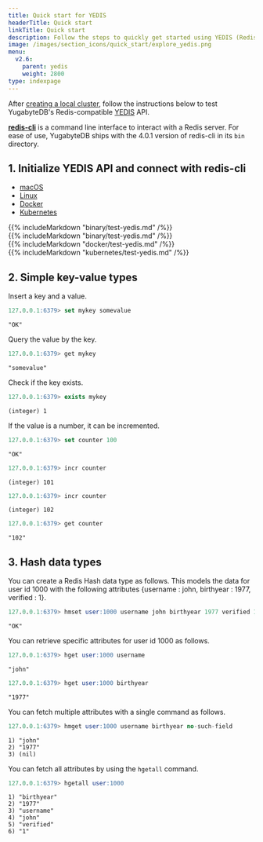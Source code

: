 ```yaml
---
title: Quick start for YEDIS
headerTitle: Quick start
linkTitle: Quick start
description: Follow the steps to quickly get started using YEDIS (Redis-compatible) in YugabyteDB.
image: /images/section_icons/quick_start/explore_yedis.png
menu:
  v2.6:
    parent: yedis
    weight: 2800
type: indexpage
---
```


After [creating a local cluster](../../quick-start/create-local-cluster/), follow the instructions below to test YugabyteDB's Redis-compatible [YEDIS](../api/) API.

[**redis-cli**](https://redis.io/topics/rediscli) is a command line interface to interact with a Redis server. For ease of use, YugabyteDB ships with the 4.0.1 version of redis-cli in its `bin` directory.

## 1. Initialize YEDIS API and connect with redis-cli

<ul class="nav nav-tabs nav-tabs-yb">
  <li>
    <a href="#macos" class="nav-link active" id="macos-tab" data-toggle="tab" role="tab" aria-controls="macos" aria-selected="true">
      <i class="fab fa-apple" aria-hidden="true"></i>
      macOS
    </a>
  </li>
  <li>
    <a href="#linux" class="nav-link" id="linux-tab" data-toggle="tab" role="tab" aria-controls="linux" aria-selected="false">
      <i class="fab fa-linux" aria-hidden="true"></i>
      Linux
    </a>
  </li>
    <li>
    <a href="#docker" class="nav-link" id="docker-tab" data-toggle="tab" role="tab" aria-controls="docker" aria-selected="false">
      <i class="fab fa-docker" aria-hidden="true"></i>
      Docker
    </a>
  </li>
  <li>
    <a href="#kubernetes" class="nav-link" id="kubernetes-tab" data-toggle="tab" role="tab" aria-controls="kubernetes" aria-selected="false">
      <i class="fas fa-cubes" aria-hidden="true"></i>
      Kubernetes
    </a>
  </li>
</ul>

<div class="tab-content">
  <div id="macos" class="tab-pane fade show active" role="tabpanel" aria-labelledby="macos-tab">
    {{% includeMarkdown "binary/test-yedis.md" /%}}
  </div>
  <div id="linux" class="tab-pane fade" role="tabpanel" aria-labelledby="linux-tab">
    {{% includeMarkdown "binary/test-yedis.md" /%}}
  </div>
  <div id="docker" class="tab-pane fade" role="tabpanel" aria-labelledby="docker-tab">
    {{% includeMarkdown "docker/test-yedis.md" /%}}
  </div>
  <div id="kubernetes" class="tab-pane fade" role="tabpanel" aria-labelledby="kubernetes-tab">
    {{% includeMarkdown "kubernetes/test-yedis.md" /%}}
  </div>
</div>

## 2. Simple key-value types

Insert a key and a value.

```sql
127.0.0.1:6379> set mykey somevalue
```

```
"OK"
```

Query the value by the key.

```sql
127.0.0.1:6379> get mykey
```

```
"somevalue"
```

Check if the key exists.

```sql
127.0.0.1:6379> exists mykey
```

```
(integer) 1
```

If the value is a number, it can be incremented.

```sql
127.0.0.1:6379> set counter 100
```

```
"OK"
```

```sql
127.0.0.1:6379> incr counter
```

```
(integer) 101
```

```sql
127.0.0.1:6379> incr counter
```

```
(integer) 102
```

```sql
127.0.0.1:6379> get counter
```

```
"102"
```

## 3. Hash data types

You can create a Redis Hash data type as follows. This models the data for user id 1000 with the following attributes {username : john, birthyear : 1977, verified : 1}.

```sql
127.0.0.1:6379> hmset user:1000 username john birthyear 1977 verified 1
```

```
"OK"
```

You can retrieve specific attributes for user id 1000 as follows.

```sql
127.0.0.1:6379> hget user:1000 username
```

```
"john"
```

```sql
127.0.0.1:6379> hget user:1000 birthyear
```

```
"1977"
```

You can fetch multiple attributes with a single command as follows.

```sql
127.0.0.1:6379> hmget user:1000 username birthyear no-such-field
```

```
1) "john"
2) "1977"
3) (nil)
```

You can fetch all attributes by using the `hgetall` command.

```sql
127.0.0.1:6379> hgetall user:1000
```

```
1) "birthyear"
2) "1977"
3) "username"
4) "john"
5) "verified"
6) "1"
```
